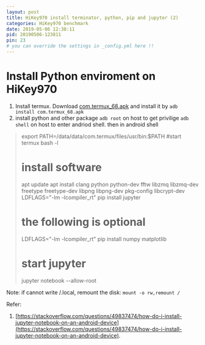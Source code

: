 ```yaml
---
layout: post
title: HiKey970 install terminator, python, pip and jupyter (2)
categories: HiKey970 benchmark
date: 2019-05-06 12:38:11
pid: 20190506-123811
pin: 23
# you can override the settings in _config.yml here !!
---
```


# Install Python enviroment on HiKey970

1. Install termux. Download [com.termux_68.apk](https://f-droid.org/packages/com.termux/) and install it by `adb install com.termux_68.apk`
2. install python and other package
`adb root` on host to get privilige
`adb shell` on host to enter andriod shell. then in android shell

> export PATH=/data/data/com.termux/files/usr/bin:$PATH
> #start termux
> bash -l
> # install software
> apt update
> apt install clang python python-dev fftw libzmq libzmq-dev freetype freetype-dev libpng libpng-dev pkg-config libcrypt-dev
> LDFLAGS="-lm -lcompiler_rt" pip install jupyter
> # the following is optional
> LDFLAGS="-lm -lcompiler_rt" pip install numpy matplotlib
> # start jupyter
> jupyter notebook --allow-root

Note: if cannot write /.local, remount the disk: `mount -o rw,remount /`


Refer:
1. [https://stackoverflow.com/questions/49837474/how-do-i-install-jupyter-notebook-on-an-android-device](https://stackoverflow.com/questions/49837474/how-do-i-install-jupyter-notebook-on-an-android-device).



